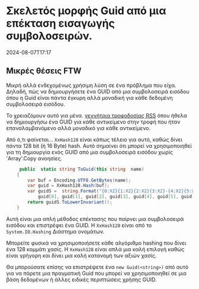 # Σκελετός μορφής Guid από μια επέκταση εισαγωγής συμβολοσειρών.

<!--category-- C# -->
<datetime class="hidden">2024-08-07T17:17</datetime>

## Μικρές θέσεις FTW

Μικρή αλλά ενδεχομένως χρήσιμη λύση σε ένα πρόβλημα που είχα. Δηλαδή, πώς να δημιουργήσετε ένα GUID από μια συμβολοσειρά εισόδου όπου η Guid είναι πάντα έγκυρη αλλά μοναδική για κάθε δεδομένη συμβολοσειρά εισόδου.

Το χρειαζόμουν αυτό για μένα. [γεννήτρια τροφοδοσίας RSS](/blog/addinganrssfilewithaspnetcore) όπου ήθελα να δημιουργήσω ένα GUID για κάθε αντικείμενο στην τροφή που ήταν επαναλαμβανόμενο αλλά μοναδικό για κάθε αντικείμενο.

Από ό,τι φαίνεται... `XxHash128` είναι κάπως τέλειο για αυτό, καθώς δίνει πάντα 128 bit (ή 16 Byte) hash. Αυτό σημαίνει ότι μπορεί να χρησιμοποιηθεί για τη δημιουργία ενός GUID από μια συμβολοσειρά εισόδου χωρίς 'Array'.Copy ανοησίες.

```csharp
     public  static string ToGuid(this string  name)
    {
        var buf = Encoding.UTF8.GetBytes(name);
        var guid = XxHash128.Hash(buf);
        var guidS =  string.Format("{0:X2}{1:X2}{2:X2}{3:X2}-{4:X2}{5:X2}-{6:X2}{7:X2}-{8:X2}{9:X2}-{10:X2}{11:X2}{12:X2}{13:X2}{14:X2}{15:X2}", 
            guid[0], guid[1], guid[2], guid[3], guid[4], guid[5], guid[6], guid[7], guid[8], guid[9], guid[10], guid[11], guid[12], guid[13], guid[14], guid[15]);
        return guidS.ToLowerInvariant();
    }
```

Αυτή είναι μια απλή μέθοδος επέκτασης που παίρνει μια συμβολοσειρά εισόδου και επιστρέφει ένα GUID. Η `XxHash128` είναι από το `System.IO.Hashing` Διάστημα ονομάτων.

Μπορείτε φυσικά να χρησιμοποιήσετε κάθε αλγόριθμο hashing που δίνει ένα 128 κομμάτι χασίς. Η `XxHash128` είναι απλά μια καλή επιλογή καθώς είναι γρήγορη και δίνει μια καλή κατανομή των αξιών χασίς.

Θα μπορούσατε επίσης να επιστρέψετε ένα `new Guid(<string>)` από αυτό για να πάρετε μια πραγματική Guid που μπορεί να χρησιμοποιηθεί σε μια βάση δεδομένων ή άλλες ειδικές περιπτώσεις χρήσης GUID.